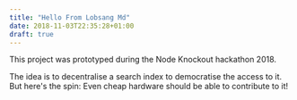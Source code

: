 ```yaml
---
title: "Hello From Lobsang Md"
date: 2018-11-03T22:35:28+01:00
draft: true
---
```


This project was prototyped during the Node Knockout hackathon 2018.

The idea is to decentralise a search index to democratise the access to it.
But here's the spin: Even cheap hardware should be able to contribute to it!
